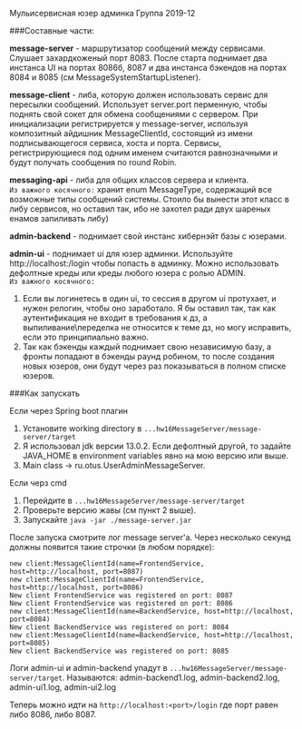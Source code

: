 Мульисервисная юзер админка
Группа 2019-12

###Составные части:

**message-server** - маршрутизатор сообщений между сервисами. Слушает захардкоженый порт 8083.
После старта поднимает два инстанса UI на портах 8086б, 8087 и два инстанса бэкендов на портах 8084 и 8085 
(см MessageSystemStartupListener).

**message-client** - либа, которую должен использовать сервис для пересылки сообщений. 
Использует server.port перменную, чтобы поднять свой сокет для обмена сообщениями с сервером.
При инициализации регистрируется у message-server, используя композитный айдишник MessageClientId, 
состоящий из имени подписывающегося сервиса, хоста и порта. 
Сервисы, регистрирующиеся под одним именем считаются равнозначными и будут получать сообщения по round Robin.

**messaging-api** - либа для общих классов сервера и клиента.  
`Из важного косячного:` хранит enum MessageType, содержащий все возможные типы сообщений системы.
Стоило бы вынести этот класс в либу сервисов, но оставил так, ибо не захотел ради двух шареных енамов запиливать либу)

**admin-backend** - поднимает свой инстанс хибернэйт базы с юзерами.

**admin-ui** - поднимает ui для юзер админки. Используйте http://localhost:<port>/login чтобы попасть в админку.
Можно использовать дефолтные креды или креды любого юзера с ролью ADMIN.  
`Из важного косячного:`  
1) Если вы логинетесь в один ui, то сессия в другом ui протухает, и нужен релогин, чтобы оно заработало.
Я бы оставил так, так как аутентификация не входит в требования к дз, а выпиливание\переделка не относится к теме дз,
но могу исправить, если это принципиально важно.  
2) Так как бэкенды каждый поднимает свою независимую базу, а фронты попадают в бэкенды раунд робином, 
то после создания новых юзеров, они будут через раз показываться в полном списке юзеров.

###Как запускать

Если через Spring boot плагин
1. Установите working directory в `...hw16MessageServer/message-server/target`
2. Я использовал jdk версии 13.0.2. Если дефолтный другой, то задайте JAVA_HOME в environment variables явно 
на мою версию или выше.
3. Main class -> ru.otus.UserAdminMessageServer.

Если черз cmd
1. Перейдите в `...hw16MessageServer/message-server/target`
2. Проверьте версию жавы (см пункт 2 выше).
3. Запускайте `java -jar ./message-server.jar`

После запуска смотрите лог message server'а. Через несколько секунд должны появится такие строчки (в любом порядке):

`new client:MessageClientId(name=FrontendService, host=http://localhost, port=8087)`  
`new client:MessageClientId(name=FrontendService, host=http://localhost, port=8086)`  
`New client FrontendService was registered on port: 8087`  
`New client FrontendService was registered on port: 8086`  
`new client:MessageClientId(name=BackendService, host=http://localhost, port=8084)`  
`New client BackendService was registered on port: 8084`  
`new client:MessageClientId(name=BackendService, host=http://localhost, port=8085)`  
`New client BackendService was registered on port: 8085`

Логи admin-ui и admin-backend упадут в `...hw16MessageServer/message-server/target`. 
Называются: admin-backend1.log, admin-backend2.log, admin-ui1.log, admin-ui2.log 

Теперь можно идти на `http://localhost:<port>/login` где порт равен либо 8086, либо 8087.